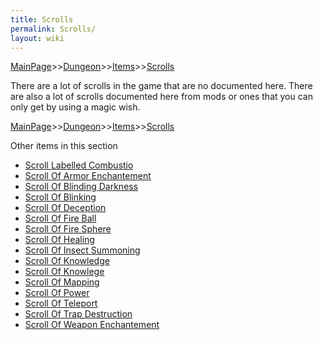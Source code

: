 ```yaml
---
title: Scrolls
permalink: Scrolls/
layout: wiki
---
```


[MainPage](/keeperrl_wiki/ "wikilink")>>[Dungeon](/keeperrl_wiki/Dungeon "wikilink")>>[Items](/keeperrl_wiki/Items "wikilink")>>[Scrolls](/keeperrl_wiki/Scrolls "wikilink")

There are a lot of scrolls in the game that are no documented here.
There are also a lot of scrolls documented here from mods or ones that you can only get by using a magic wish.

[MainPage](/keeperrl_wiki/ "wikilink")>>[Dungeon](/keeperrl_wiki/Dungeon "wikilink")>>[Items](/keeperrl_wiki/Items "wikilink")>>[Scrolls](/keeperrl_wiki/Scrolls "wikilink")

Other items in this section
-    [Scroll Labelled Combustio](/keeperrl_wiki/Scroll_Labelled_Combustio "wikilink")
-    [Scroll Of Armor Enchantement](/keeperrl_wiki/Scroll_Of_Armor_Enchantement "wikilink")
-    [Scroll Of Blinding Darkness](/keeperrl_wiki/Scroll_Of_Blinding_Darkness "wikilink")
-    [Scroll Of Blinking](/keeperrl_wiki/Scroll_Of_Blinking "wikilink")
-    [Scroll Of Deception](/keeperrl_wiki/Scroll_Of_Deception "wikilink")
-    [Scroll Of Fire Ball](/keeperrl_wiki/Scroll_Of_Fire_Ball "wikilink")
-    [Scroll Of Fire Sphere](/keeperrl_wiki/Scroll_Of_Fire_Sphere "wikilink")
-    [Scroll Of Healing](/keeperrl_wiki/Scroll_Of_Healing "wikilink")
-    [Scroll Of Insect Summoning](/keeperrl_wiki/Scroll_Of_Insect_Summoning "wikilink")
-    [Scroll Of Knowledge](/keeperrl_wiki/Scroll_Of_Knowledge "wikilink")
-    [Scroll Of Knowlege](/keeperrl_wiki/Scroll_Of_Knowlege "wikilink")
-    [Scroll Of Mapping](/keeperrl_wiki/Scroll_Of_Mapping "wikilink")
-    [Scroll Of Power](/keeperrl_wiki/Scroll_Of_Power "wikilink")
-    [Scroll Of Teleport](/keeperrl_wiki/Scroll_Of_Teleport "wikilink")
-    [Scroll Of Trap Destruction](/keeperrl_wiki/Scroll_Of_Trap_Destruction "wikilink")
-    [Scroll Of Weapon Enchantement](/keeperrl_wiki/Scroll_Of_Weapon_Enchantement "wikilink")
